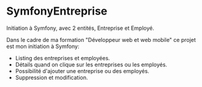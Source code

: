 # SymfonyEntreprise
Initiation à Symfony, avec 2 entités, Entreprise et Employé.

Dans le cadre de ma formation "Développeur web et web mobile" ce projet est mon initiation à Symfony:

- Listing des entreprises et employées. 
- Détails quand on clique sur les entreprises ou les employés.
- Possibilité d'ajouter une entreprise ou des employés.
- Suppression et modification. 

